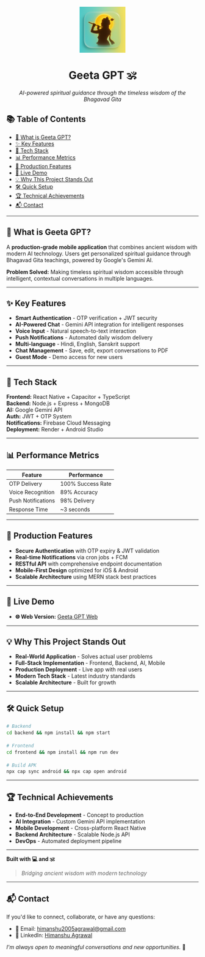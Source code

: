 
<p align="center">
  <img src="frontend/public/3.png" alt="Geeta GPT Logo" width="120" />
</p>

<h1 align="center">Geeta GPT 🕉️</h1>

<p align="center">
  <em>AI-powered spiritual guidance through the timeless wisdom of the Bhagavad Gita</em>
</p>

## 📚 Table of Contents

- [🎯 What is Geeta GPT?](#-what-is-geeta-gpt)
- [✨ Key Features](#-key-features)
- [🚀 Tech Stack](#-tech-stack)
- [📊 Performance Metrics](#-performance-metrics)
- [🔧 Production Features](#-production-features)
- [🎥 Live Demo](#-live-demo)
- [💡 Why This Project Stands Out](#-why-this-project-stands-out)
- [🛠️ Quick Setup](#-quick-setup)
- [🏆 Technical Achievements](#-technical-achievements)
- [📬 Contact](#-contact)

---

## 🎯 What is Geeta GPT?

A **production-grade mobile application** that combines ancient wisdom with modern AI technology. Users get personalized spiritual guidance through Bhagavad Gita teachings, powered by Google's Gemini AI.

**Problem Solved:** Making timeless spiritual wisdom accessible through intelligent, contextual conversations in multiple languages.

---

## ✨ Key Features

- **Smart Authentication** - OTP verification + JWT security
- **AI-Powered Chat** - Gemini API integration for intelligent responses  
- **Voice Input** - Natural speech-to-text interaction
- **Push Notifications** - Automated daily wisdom delivery
- **Multi-language** - Hindi, English, Sanskrit support
- **Chat Management** - Save, edit, export conversations to PDF
- **Guest Mode** - Demo access for new users

---

## 🚀 Tech Stack

**Frontend:** React Native + Capacitor + TypeScript  
**Backend:** Node.js + Express + MongoDB  
**AI:** Google Gemini API  
**Auth:** JWT + OTP System  
**Notifications:** Firebase Cloud Messaging  
**Deployment:** Render + Android Studio  

---

## 📊 Performance Metrics

| Feature | Performance |
|---------|-------------|
| OTP Delivery | 100% Success Rate |
| Voice Recognition | 89% Accuracy |
| Push Notifications | 98% Delivery |
| Response Time | ~3 seconds |

---

## 🔧 Production Features

- **Secure Authentication** with OTP expiry & JWT validation
- **Real-time Notifications** via cron jobs + FCM
- **RESTful API** with comprehensive endpoint documentation  
- **Mobile-First Design** optimized for iOS & Android
- **Scalable Architecture** using MERN stack best practices

---

## 🎥 Live Demo

- **🌐 Web Version:** [Geeta GPT Web](https://geeta-gpt14.vercel.app/)


---

## 💡 Why This Project Stands Out

- **Real-World Application** - Solves actual user problems
- **Full-Stack Implementation** - Frontend, Backend, AI, Mobile
- **Production Deployment** - Live app with real users
- **Modern Tech Stack** - Latest industry standards
- **Scalable Architecture** - Built for growth

---

## 🛠️ Quick Setup

```bash
# Backend
cd backend && npm install && npm start

# Frontend  
cd frontend && npm install && npm run dev

# Build APK
npx cap sync android && npx cap open android
```

---

## 🏆 Technical Achievements

- **End-to-End Development** - Concept to production
- **AI Integration** - Custom Gemini API implementation
- **Mobile Development** - Cross-platform React Native
- **Backend Architecture** - Scalable Node.js API
- **DevOps** - Automated deployment pipeline

---

**Built with 💻 and 🕉️**

> *Bridging ancient wisdom with modern technology*

---

## 📬 Contact

If you'd like to connect, collaborate, or have any questions:

- 📧 Email: [himanshu2005agrawal@gmail.com](mailto:himanshu2005agrawal@gmail.com)  
- 💼 LinkedIn: [Himanshu Agrawal](https://www.linkedin.com/in/himanshu-agrawal-92201724b/)

_I'm always open to meaningful conversations and new opportunities._ 🚀

